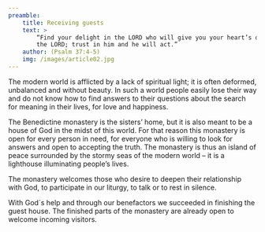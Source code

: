 ```yaml
---
preamble:
    title: Receiving guests
    text: >
        “Find your delight in the LORD who will give you your heart’s desire. Commit your way to 
        the LORD; trust in him and he will act.”
    author: (Psalm 37:4-5)
    img: /images/article02.jpg
---
```


The modern world is afflicted by a lack of spiritual light; it is often deformed, unbalanced and
without beauty. In such a world people easily lose their way and do not know how to find
answers to their questions about the search for meaning in their lives, for love and happiness.

The Benedictine monastery is the sisters’ home, but it is also meant to be a house of God in the
midst of this world. For that reason this monastery is open for every person in need, for
everyone who is willing to look for answers and open to accepting the truth. The monastery is
thus an island of peace surrounded by the stormy seas of the modern world – it is a lighthouse
illuminating people’s lives.

The monastery welcomes those who desire to deepen their relationship with God, to participate
in our liturgy, to talk or to rest in silence.

With God´s help and through our benefactors we succeeded in finishing the guest house. The
finished parts of the monastery are already open to welcome incoming visitors.
